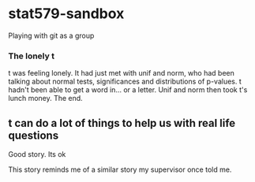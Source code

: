 # stat579-sandbox
Playing with git as a group

### The lonely t

t was feeling lonely. It had just met with unif and norm, who had been talking about normal tests, significances and distributions of p-values. t hadn't been able to get a word in... or a letter. Unif and norm then took t's lunch money. The end.
## t can do a lot of things to help us with real life questions

Good story. Its ok


This story reminds me of a similar story my supervisor once  told me. 
